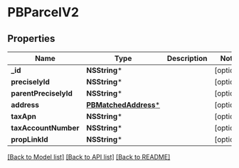 # PBParcelV2

## Properties
Name | Type | Description | Notes
------------ | ------------- | ------------- | -------------
**_id** | **NSString*** |  | [optional] 
**preciselyId** | **NSString*** |  | [optional] 
**parentPreciselyId** | **NSString*** |  | [optional] 
**address** | [**PBMatchedAddress***](PBMatchedAddress.md) |  | [optional] 
**taxApn** | **NSString*** |  | [optional] 
**taxAccountNumber** | **NSString*** |  | [optional] 
**propLinkId** | **NSString*** |  | [optional] 

[[Back to Model list]](../README.md#documentation-for-models) [[Back to API list]](../README.md#documentation-for-api-endpoints) [[Back to README]](../README.md)



